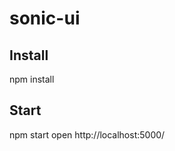 sonic-ui
========

Install
-------

  npm install
  
  
Start
-----

  npm start
  open http://localhost:5000/
